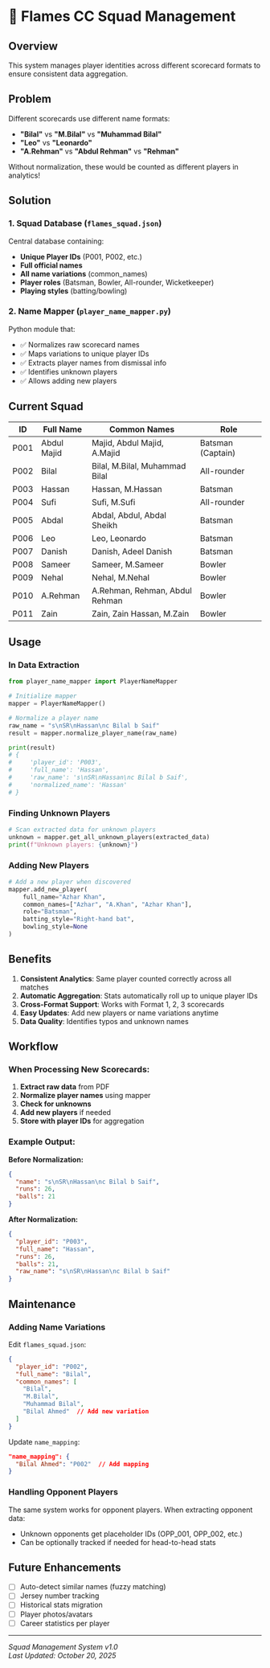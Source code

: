 # 👥 Flames CC Squad Management

## Overview

This system manages player identities across different scorecard formats to ensure consistent data aggregation.

## Problem

Different scorecards use different name formats:
- **"Bilal"** vs **"M.Bilal"** vs **"Muhammad Bilal"**
- **"Leo"** vs **"Leonardo"**
- **"A.Rehman"** vs **"Abdul Rehman"** vs **"Rehman"**

Without normalization, these would be counted as different players in analytics!

## Solution

### 1. Squad Database (`flames_squad.json`)

Central database containing:
- **Unique Player IDs** (P001, P002, etc.)
- **Full official names**
- **All name variations** (common_names)
- **Player roles** (Batsman, Bowler, All-rounder, Wicketkeeper)
- **Playing styles** (batting/bowling)

### 2. Name Mapper (`player_name_mapper.py`)

Python module that:
- ✅ Normalizes raw scorecard names
- ✅ Maps variations to unique player IDs
- ✅ Extracts player names from dismissal info
- ✅ Identifies unknown players
- ✅ Allows adding new players

## Current Squad

| ID | Full Name | Common Names | Role |
|----|-----------|--------------|------|
| P001 | Abdul Majid | Majid, Abdul Majid, A.Majid | Batsman (Captain) |
| P002 | Bilal | Bilal, M.Bilal, Muhammad Bilal | All-rounder |
| P003 | Hassan | Hassan, M.Hassan | Batsman |
| P004 | Sufi | Sufi, M.Sufi | All-rounder |
| P005 | Abdal | Abdal, Abdul, Abdal Sheikh | Batsman |
| P006 | Leo | Leo, Leonardo | Batsman |
| P007 | Danish | Danish, Adeel Danish | Batsman |
| P008 | Sameer | Sameer, M.Sameer | Bowler |
| P009 | Nehal | Nehal, M.Nehal | Bowler |
| P010 | A.Rehman | A.Rehman, Rehman, Abdul Rehman | Bowler |
| P011 | Zain | Zain, Zain Hassan, M.Zain | Bowler |

## Usage

### In Data Extraction

```python
from player_name_mapper import PlayerNameMapper

# Initialize mapper
mapper = PlayerNameMapper()

# Normalize a player name
raw_name = "s\nSR\nHassan\nc Bilal b Saif"
result = mapper.normalize_player_name(raw_name)

print(result)
# {
#     'player_id': 'P003',
#     'full_name': 'Hassan',
#     'raw_name': 's\nSR\nHassan\nc Bilal b Saif',
#     'normalized_name': 'Hassan'
# }
```

### Finding Unknown Players

```python
# Scan extracted data for unknown players
unknown = mapper.get_all_unknown_players(extracted_data)
print(f"Unknown players: {unknown}")
```

### Adding New Players

```python
# Add a new player when discovered
mapper.add_new_player(
    full_name="Azhar Khan",
    common_names=["Azhar", "A.Khan", "Azhar Khan"],
    role="Batsman",
    batting_style="Right-hand bat",
    bowling_style=None
)
```

## Benefits

1. **Consistent Analytics**: Same player counted correctly across all matches
2. **Automatic Aggregation**: Stats automatically roll up to unique player IDs
3. **Cross-Format Support**: Works with Format 1, 2, 3 scorecards
4. **Easy Updates**: Add new players or name variations anytime
5. **Data Quality**: Identifies typos and unknown names

## Workflow

### When Processing New Scorecards:

1. **Extract raw data** from PDF
2. **Normalize player names** using mapper
3. **Check for unknowns** 
4. **Add new players** if needed
5. **Store with player IDs** for aggregation

### Example Output:

**Before Normalization:**
```json
{
  "name": "s\nSR\nHassan\nc Bilal b Saif",
  "runs": 26,
  "balls": 21
}
```

**After Normalization:**
```json
{
  "player_id": "P003",
  "full_name": "Hassan",
  "runs": 26,
  "balls": 21,
  "raw_name": "s\nSR\nHassan\nc Bilal b Saif"
}
```

## Maintenance

### Adding Name Variations

Edit `flames_squad.json`:

```json
{
  "player_id": "P002",
  "full_name": "Bilal",
  "common_names": [
    "Bilal",
    "M.Bilal",
    "Muhammad Bilal",
    "Bilal Ahmed"  // Add new variation
  ]
}
```

Update `name_mapping`:

```json
"name_mapping": {
  "Bilal Ahmed": "P002"  // Add mapping
}
```

### Handling Opponent Players

The same system works for opponent players. When extracting opponent data:
- Unknown opponents get placeholder IDs (OPP_001, OPP_002, etc.)
- Can be optionally tracked if needed for head-to-head stats

## Future Enhancements

- [ ] Auto-detect similar names (fuzzy matching)
- [ ] Jersey number tracking
- [ ] Historical stats migration
- [ ] Player photos/avatars
- [ ] Career statistics per player

---

*Squad Management System v1.0*  
*Last Updated: October 20, 2025*

